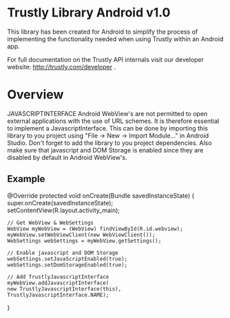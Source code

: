 Trustly Library Android v1.0
=====================

This library has been created for Android to simplify the process of
implementing the functionality needed when using Trustly within an Android app.

For full documentation on the Trustly API internals visit our developer
website: http://trustly.com/developer .

Overview
========

JAVASCRIPTINTERFACE
Android WebView's are not permitted to open external applications with the use of URL schemes.
It is therefore essential to implement a JavascriptInterface. This can be done by importing
this library to you project using "File -> New -> Import Module..." in Android Studio.
Don't forget to add the library to you project dependencies. Also make sure that javascript 
and DOM Storage is enabled since they are disabled by default in Android WebView's.

Example
--------------------

@Override
protected void onCreate(Bundle savedInstanceState) {
    super.onCreate(savedInstanceState);
    setContentView(R.layout.activity_main);

    // Get WebView & WebSettings
    WebView myWebView = (WebView) findViewById(R.id.webview);
    myWebView.setWebViewClient(new WebViewClient());
    WebSettings webSettings = myWebView.getSettings();

    // Enable javascript and DOM Storage
    webSettings.setJavaScriptEnabled(true);
    webSettings.setDomStorageEnabled(true);

    // Add TrustlyJavascriptInterface
    myWebView.addJavascriptInterface(
    new TrustlyJavascriptInterface(this), TrustlyJavascriptInterface.NAME);
}
